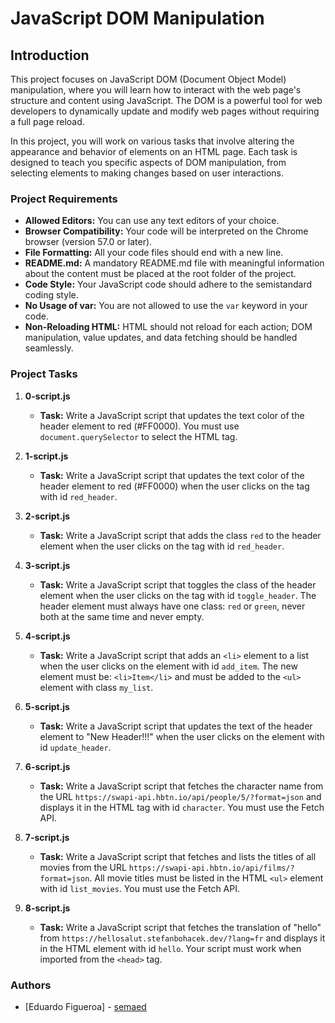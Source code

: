 # JavaScript DOM Manipulation

## Introduction

This project focuses on JavaScript DOM (Document Object Model) manipulation, where you will learn how to interact with the web page's structure and content using JavaScript. The DOM is a powerful tool for web developers to dynamically update and modify web pages without requiring a full page reload.

In this project, you will work on various tasks that involve altering the appearance and behavior of elements on an HTML page. Each task is designed to teach you specific aspects of DOM manipulation, from selecting elements to making changes based on user interactions.

### Project Requirements

- **Allowed Editors:** You can use any text editors of your choice.
- **Browser Compatibility:** Your code will be interpreted on the Chrome browser (version 57.0 or later).
- **File Formatting:** All your code files should end with a new line.
- **README.md:** A mandatory README.md file with meaningful information about the content must be placed at the root folder of the project.
- **Code Style:** Your JavaScript code should adhere to the semistandard coding style.
- **No Usage of var:** You are not allowed to use the `var` keyword in your code.
- **Non-Reloading HTML:** HTML should not reload for each action; DOM manipulation, value updates, and data fetching should be handled seamlessly.

### Project Tasks

1. **0-script.js**
   - **Task:** Write a JavaScript script that updates the text color of the header element to red (#FF0000). You must use `document.querySelector` to select the HTML tag.

2. **1-script.js**
   - **Task:** Write a JavaScript script that updates the text color of the header element to red (#FF0000) when the user clicks on the tag with id `red_header`.

3. **2-script.js**
   - **Task:** Write a JavaScript script that adds the class `red` to the header element when the user clicks on the tag with id `red_header`.

4. **3-script.js**
   - **Task:** Write a JavaScript script that toggles the class of the header element when the user clicks on the tag with id `toggle_header`. The header element must always have one class: `red` or `green`, never both at the same time and never empty.

5. **4-script.js**
   - **Task:** Write a JavaScript script that adds an `<li>` element to a list when the user clicks on the element with id `add_item`. The new element must be: `<li>Item</li>` and must be added to the `<ul>` element with class `my_list`.

6. **5-script.js**
   - **Task:** Write a JavaScript script that updates the text of the header element to "New Header!!!" when the user clicks on the element with id `update_header`.

7. **6-script.js**
   - **Task:** Write a JavaScript script that fetches the character name from the URL `https://swapi-api.hbtn.io/api/people/5/?format=json` and displays it in the HTML tag with id `character`. You must use the Fetch API.

8. **7-script.js**
   - **Task:** Write a JavaScript script that fetches and lists the titles of all movies from the URL `https://swapi-api.hbtn.io/api/films/?format=json`. All movie titles must be listed in the HTML `<ul>` element with id `list_movies`. You must use the Fetch API.

9. **8-script.js**
   - **Task:** Write a JavaScript script that fetches the translation of "hello" from `https://hellosalut.stefanbohacek.dev/?lang=fr` and displays it in the HTML element with id `hello`. Your script must work when imported from the `<head>` tag.

### Authors

- [Eduardo Figueroa] - [semaed](https://github.com/semaed)


